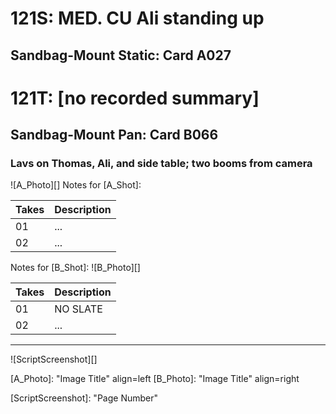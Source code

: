 # 121S: MED. CU Ali standing up 
## Sandbag-Mount Static: Card A027

# 121T: [no recorded summary]
## Sandbag-Mount Pan: Card B066

### Lavs on Thomas, Ali, and side table; two booms from camera

![A_Photo][]
Notes for [A_Shot]: 

| Takes | Description |
|:---|:----|
| 01 | ... |
| 02 | ... |

Notes for [B_Shot]: 
![B_Photo][]

| Takes | Description |
|:---|:----|
| 01 | NO SLATE |
| 02 | ... |

----

![ScriptScreenshot][]


[A_Photo]:  "Image Title" align=left
[B_Photo]:  "Image Title" align=right

[ScriptScreenshot]: "Page Number"